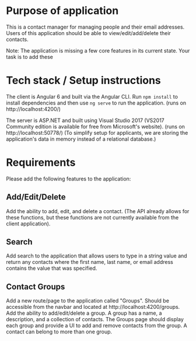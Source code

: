 
# Purpose of application
This is a contact manager for managing people and their email addresses. Users of this application should be able to view/edit/add/delete their contacts.

Note: The application is missing a few core features in its current state. Your task is to add these 

# Tech stack / Setup instructions
The client is Angular 6 and built via the Angular CLI. Run `npm install` to install dependencies and then use `ng serve` to run the application. (runs on http://localhost:4200/)

The server is ASP.NET and built using Visual Studio 2017 (VS2017 Community edition is available for free from Microsoft's website). (runs on http://localhost:50778/) (To simplify setup for applicants, we are storing the application's data in memory instead of a relational database.)

# Requirements
Please add the following features to the application:

## Add/Edit/Delete
Add the ability to add, edit, and delete a contact. (The API already allows for these functions, but these functions are not currently available from the client application).

## Search
Add search to the application that allows users to type in a string value and return any contacts where the first name, last name, or email address contains the value that was specified.

## Contact Groups
Add a new route/page to the application called "Groups". Should be accessible from the navbar and located at http://localhost:4200/groups. Add the ability to add/edit/delete a group. A group has a name, a description, and a collection of contacts. The Groups page should display each group and provide a UI to add and remove contacts from the group. A contact can belong to more than one group.


